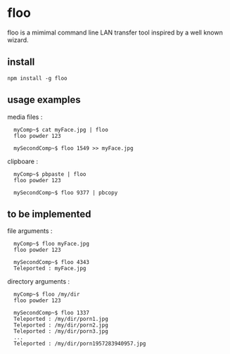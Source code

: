 # floo

floo is a mimimal command line LAN transfer tool inspired by a well known wizard.

## install

`npm install -g floo`

## usage examples

media files :

```
  myComp~$ cat myFace.jpg | floo
  floo powder 123

  mySecondComp~$ floo 1549 >> myFace.jpg
```

clipboare : 

```
  myComp~$ pbpaste | floo
  floo powder 123

  mySecondComp~$ floo 9377 | pbcopy
```

## to be implemented

file arguments :

```
  myComp~$ floo myFace.jpg
  floo powder 123

  mySecondComp~$ floo 4343
  Teleported : myFace.jpg
```

directory arguments :

```
  myComp~$ floo /my/dir
  floo powder 123

  mySecondComp~$ floo 1337
  Teleported : /my/dir/porn1.jpg
  Teleported : /my/dir/porn2.jpg
  Teleported : /my/dir/porn3.jpg
  ...
  Teleported : /my/dir/porn1957283940957.jpg
```